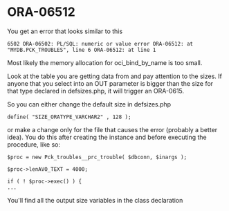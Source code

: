 # ORA-06512
You get an error that looks similar to this
```
6502 ORA-06502: PL/SQL: numeric or value error ORA-06512: at "MYDB.PCK_TROUBLES", line 6 ORA-06512: at line 1
```

Most likely the memory allocation for oci_bind_by_name is too small.

Look at the table you are getting data from and pay attention to the sizes. If anyone that you select into an OUT parameter is bigger than the size for that type declared in defsizes.php, it will trigger an ORA-0615.

So you can either change the default size in defsizes.php
```
define( "SIZE_ORATYPE_VARCHAR2" , 128 );
```
or make a change only for the file that causes the error (probably a better idea). You do this after creating the instance and before executing the procedure, like so:
```
$proc = new Pck_troubles__prc_trouble( $dbconn, $inargs );

$proc->lenAVO_TEXT = 4000;

if ( ! $proc->exec() ) {
...
```

You'll find all the output size variables in the class declaration
